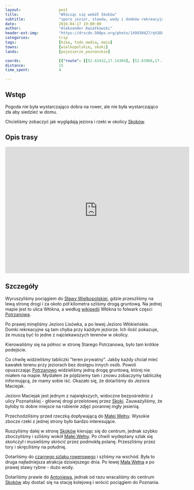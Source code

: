 ```yaml
---
layout:                 post
title:                  "Włócząc się wokół Skoków"
subtitle:               "sporo jezior, stawów, wody i domków rekreacyjnych obok nich"
date:                   2016-04-17 19:00:00
author:                 "Aleksander Kwiatkowski"
header-ext-img:         "https://drscdn.500px.org/photo/149930427/q%3D80_m%3D2000/0d02170007537812b905118117788e99"
categories:             trip
tags:                   [hike, todo_media, main]
towns:                  [wielkopolskie, skoki]
lands:                  [pojezierze_poznanskie]

coords:                 [{"route": [[52.63432,17.14304], [52.63966,17.14471], [52.64021,17.13871], [52.64945,17.12523], [52.66038,17.13347], [52.65869,17.13879], [52.66101,17.13274], [52.66681,17.14549], [52.67121,17.14630], [52.67069,17.15098], [52.66619,17.14858], [52.66523,17.16201], [52.65900,17.15810], [52.65903,17.16437], [52.66294,17.17381], [52.66236,17.17720], [52.66455,17.18282], [52.66650,17.17943], [52.66882,17.16518], [52.67246,17.16055], [52.67446,17.16209]], "type": "hike"}]
distance:               15
time_spent:             4

---
```


[wiki-skoki]:           https://pl.wikipedia.org/wiki/Skoki_(powiat_w%C4%85growiecki)
[wiki-slawa]:           https://pl.wikipedia.org/wiki/S%C5%82awa_Wielkopolska
[wiki-potrzanowo]:      https://pl.wikipedia.org/wiki/Potrzanowo
[wiki-mala-welna]:      https://pl.wikipedia.org/wiki/Ma%C5%82a_We%C5%82na
[wiki-szlak-kosciolow]: https://pl.wikipedia.org/wiki/Szlak_ko%C5%9Bcio%C5%82%C3%B3w_drewnianych_wok%C3%B3%C5%82_Puszczy_Zielonka
[wiki-antoniewo]:       https://pl.wikipedia.org/wiki/Antoniewo_(osada_w_powiecie_w%C4%85growieckim)

Wstęp
-----

Pogoda nie była wystarczająco dobra na rower, ale nie była wystarczająco zła
aby siedzieć w domu.

Chcieliśmy zobaczyć jak wyglądają jeziora i rzeki w okolicy [Skoków][wiki-skoki].

Opis trasy
----------

<iframe height='405' width='590' frameborder='0' allowtransparency='true' scrolling='no' src='https://www.strava.com/activities/549026211/embed/3e2b3519b873666504b1d06afa6c2c763ff53568'></iframe>

Szczegóły
---------

Wyruszyliśmy pociągiem do [Sławy Wielkopolskiej][wiki-slawa], gdzie przeszliśmy
na lewą stronę drogi i za około pół kilometra szliśmy drogą gruntową. Na jednej
mapie jest to ulica Włókna, a według [wikipedii][wiki-potrzanowo] Włókna to
folwark częsci [Potrzanowa][wiki-potrzanowo].

Po prawej minęliśmy Jezioro Lisówka, a po lewej Jezioro Włókieńskie. Domki
rekreacyjne są tam chyba przy każdym jeziorze. Ich ilość pokazuje, że
muszą być to jedne z najciekawszych terenów w okolicy.

Kierowaliśmy się na północ w stronę Starego Potrzanowa, było tam krótkie
podejście.

Co chwilę widzieliśmy tabliczki "teren prywatny". Jakby każdy chciał mieć
kawałek terenu przy jeziorach bez dostępu innych osób. Powoli opuszczając
[Potrzanowo][wiki-potrzanowo] widzieliśmy jedną drogę gruntową, której nie
miałem na mapie. Myślałem że pójdziemy tam i znowu zobaczymy tabliczkę
informującą, że mamy sobie iść. Okazało się, że dotarliśmy do Jeziora
Maciejak.

Jezioro Maciejak jest jednym z największych, widoczne bezpośrednio z ulicy
Poznańskiej - głównej drogi przelotowej przez [Skoki][wiki-skoki].
Zauważyliśmy, że byłoby to dobre miejsce na robienie zdjęć porannej mgły jesienią.

Przechodziliśmy przed rzeczką dopływającą do [Małej Wełny][wiki-mala-welna].
Wysokie zbocze rzeki z jednej strony było bardzo interesujące.

Ruszyliśmy dalej w stronę [Skoków][wiki-skoki] kierując się do centrum,
jednak szybko zboczyliśmy i szliśmy wokół [Małej Wełny][wiki-mala-welna]. Po
chwili wydeptany szlak się skończył i musieliśmy skrócić przez podmokłą polanę.
Przeszliśmy przez tory i skręciliśmy na południę.

Dotarliśmy do [czarnego szlaku rowerowego][wiki-szlak-kosciolow] i szliśmy
na wschód. Była to druga najładniejsza atrakcja dzisiejszego dnia. Po
lewej [Mała Wełna][wiki-mala-welna] a po prawej stawy rybne - dużo wody.

Dotarliśmy prawie do [Antoniewa][wiki-antoniewo], jednak od razu wracaliśmy
do centrum [Skoków][wiki-skoki] aby dostać się na stację kolejową i wrócić
pociągiem do Poznania.
